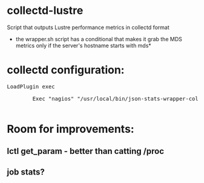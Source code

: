 # collectd-lustre
Script that outputs Lustre performance metrics in collectd format

 - the wrapper.sh script has a conditional that makes it grab the MDS metrics only if the server's hostname starts with mds*

# collectd configuration:

<pre>
LoadPlugin exec
<Plugin exec>
        Exec "nagios" "/usr/local/bin/json-stats-wrapper-collectd.sh"
</Plugin>
</pre>

# Room for improvements:

## lctl get_param - better than catting /proc

## job stats?
